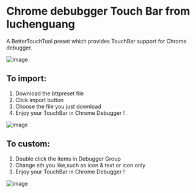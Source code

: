 # Chrome debubgger Touch Bar from luchenguang
A BetterTouchTool preset which provides TouchBar support for Chrome debugger.

![image](https://github.com/luchenguang/ChromeDebuggerTouchBar-BTT/raw/master/screenshots/TouchBar.png)

## To import:
1. Download the bttpreset file  
2. Click import button  
3. Choose the file you just download  
4. Enjoy your TouchBar in Chrome Debugger !

![image](https://github.com/luchenguang/ChromeDebuggerTouchBar-BTT/raw/master/screenshots/Import.png)

## To custom:
1. Double click the items in Debugger Group  
2. Change sth you like,such as icon & text or icon only  
3. Enjoy your TouchBar in Chrome Debugger !

![image](https://github.com/luchenguang/ChromeDebuggerTouchBar-BTT/raw/master/screenshots/Custom.png)
